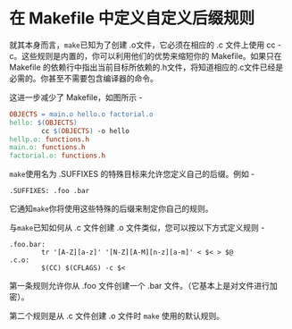 # 在 Makefile 中定义自定义后缀规则

就其本身而言，`make`已知为了创建 .o文件，它必须在相应的 .c 文件上使用 cc -c。这些规则是内置的，你可以利用他们的优势来缩短你的 Makefile。如果只在 Makefile 的依赖行中指出当前目标所依赖的.h文件，将知道相应的.c文件已经是必需的。你甚至不需要包含编译器的命令。

这进一步减少了 Makefile，如图所示 -

```makefile
OBJECTS = main.o hello.o factorial.o
hello: $(OBJECTS)
        cc $(OBJECTS) -o hello
hellp.o: functions.h
main.o: functions.h 
factorial.o: functions.h 
```

`make`使用名为 .SUFFIXES 的特殊目标来允许您定义自己的后缀。例如  -

```
.SUFFIXES: .foo .bar
```

它通知`make`你将使用这些特殊的后缀来制定你自己的规则。

与`make`已知如何从 .c 文件创建 .o 文件类似，您可以按以下方式定义规则 -

```
.foo.bar:
        tr '[A-Z][a-z]' '[N-Z][A-M][n-z][a-m]' < $< > $@
.c.o:
        $(CC) $(CFLAGS) -c $<
```

第一条规则允许你从 .foo 文件创建一个 .bar 文件。（它基本上是对文件进行加密）。

第二个规则是从 .c 文件创建 .o 文件时 `make` 使用的默认规则。



